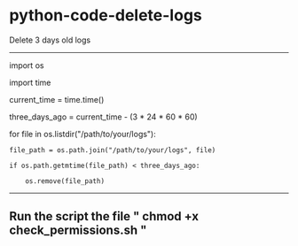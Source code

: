 # python-code-delete-logs
Delete 3 days old logs
        
   
__________________________________________________________________________________________________________________________________________________
           
import os                                        
                  
import time                   
                
current_time = time.time()
   
three_days_ago = current_time - (3 * 24 * 60 * 60)    

for file in os.listdir("/path/to/your/logs"):

    file_path = os.path.join("/path/to/your/logs", file)
    
    if os.path.getmtime(file_path) < three_days_ago:
    
        os.remove(file_path)




___________________________________________________________________________________________________________________________________________________



## Run the script the file " chmod +x check_permissions.sh "


